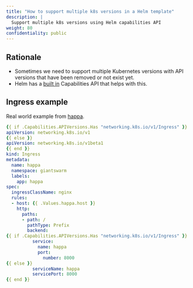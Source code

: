 ```yaml
---
title: "How to support multiple k8s versions in a Helm template"
description: |
  Support multiple k8s versions using Helm capabilities API
weight: 80
confidentiality: public
---
```


## Rationale

- Sometimes we need to support multiple Kubernetes versions with API versions
that have been removed or not exist yet.
- Helm has a [built in](https://helm.sh/docs/chart_template_guide/builtin_objects/)
Capabilities API that helps with this.

## Ingress example

Real world example from [happa](https://github.com/giantswarm/happa/blob/e9624bace685fd5c31113c7edcce2ab929e756ed/helm/happa/templates/ingress.yaml).

```yaml
{{ if .Capabilities.APIVersions.Has "networking.k8s.io/v1/Ingress" }}
apiVersion: networking.k8s.io/v1
{{ else }}
apiVersion: networking.k8s.io/v1beta1
{{ end }}
kind: Ingress
metadata:
  name: happa
  namespace: giantswarm
  labels:
    app: happa
spec:
  ingressClassName: nginx
  rules:
  - host: {{ .Values.happa.host }}
    http:
      paths:
      - path: /
        pathType: Prefix
        backend:
{{ if .Capabilities.APIVersions.Has "networking.k8s.io/v1/Ingress" }}
          service:
            name: happa
            port:
              number: 8000
{{ else }}
          serviceName: happa
          servicePort: 8000
{{ end }}
```
